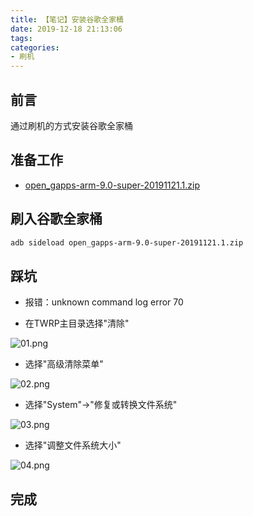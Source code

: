 ```yaml
---
title: 【笔记】安装谷歌全家桶
date: 2019-12-18 21:13:06
tags:
categories:
- 刷机
---
```


## 前言

通过刷机的方式安装谷歌全家桶

<!-- more -->

## 准备工作

- [open_gapps-arm-9.0-super-20191121.1.zip](https://opengapps.org/?api=9.0&variant=nano)

## 刷入谷歌全家桶

``` bash
adb sideload open_gapps-arm-9.0-super-20191121.1.zip
```

## 踩坑

- 报错：unknown command log error 70

- 在TWRP主目录选择"清除"

![01.png](/images/20191218211306/01.png)

- 选择"高级清除菜单"

![02.png](/images/20191218211306/02.png)

- 选择"System"->"修复或转换文件系统"

![03.png](/images/20191218211306/03.png)

- 选择"调整文件系统大小"

![04.png](/images/20191218211306/04.png)

## 完成

